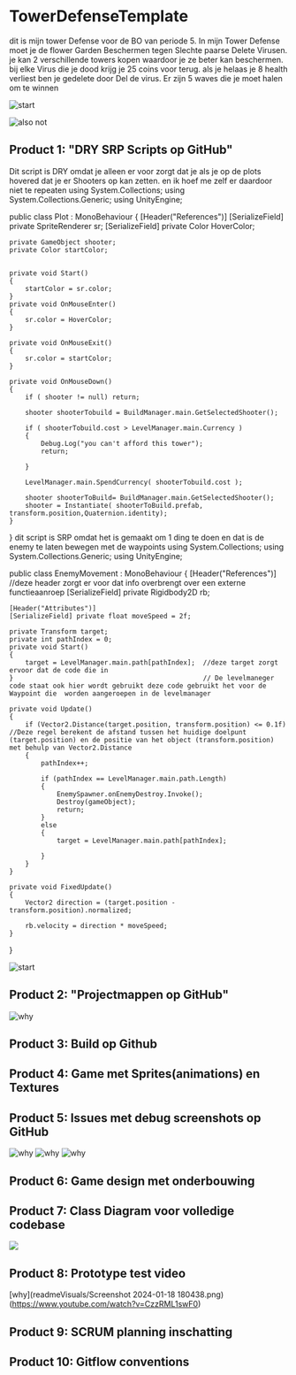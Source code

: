 # TowerDefenseTemplate
dit is mijn tower Defense voor de BO van periode 5. In mijn Tower Defense moet je de flower Garden Beschermen tegen Slechte paarse Delete Virusen. je kan 2 verschillende towers kopen waardoor je ze beter kan beschermen. bij elke Virus die je dood krijg je 25 coins voor terug. als je helaas je 8 health verliest ben je gedelete door Del de virus. Er zijn 5 waves die je moet halen om te winnen

![start](readmeVisuals/Screenshot%202024-01-18%20180438.png)

![also not](readmeVisuals/need.png)


## Product 1: "DRY SRP Scripts op GitHub"

Dit script is DRY omdat je alleen er voor zorgt dat je als je op de plots hovered dat je er Shooters op kan zetten. en ik hoef me zelf er daardoor niet te repeaten
using System.Collections;
using System.Collections.Generic;
using UnityEngine;

public class Plot : MonoBehaviour
{
    [Header("References")]
    [SerializeField] private SpriteRenderer sr;
    [SerializeField] private Color HoverColor;

    private GameObject shooter;
    private Color startColor;


    private void Start()
    {
        startColor = sr.color;
    }
    private void OnMouseEnter()
    {
        sr.color = HoverColor;
    }

    private void OnMouseExit()
    {
        sr.color = startColor;
    }

    private void OnMouseDown()
    {
        if ( shooter != null) return;

        shooter shooterTobuild = BuildManager.main.GetSelectedShooter();

        if ( shooterTobuild.cost > LevelManager.main.Currency ) 
        {
            Debug.Log("you can't afford this tower");
            return;

        }

        LevelManager.main.SpendCurrency( shooterTobuild.cost );

        shooter shooterToBuild= BuildManager.main.GetSelectedShooter();
        shooter = Instantiate( shooterToBuild.prefab, transform.position,Quaternion.identity);
    }
}
dit script is SRP omdat het is gemaakt om 1 ding te doen en dat is de enemy te laten bewegen met de waypoints
using System.Collections;
using System.Collections.Generic;
using UnityEngine;

public class EnemyMovement : MonoBehaviour
{
    [Header("References")]                         //deze header zorgt er voor dat info overbrengt over een externe functieaanroep
        [SerializeField] private Rigidbody2D rb;

    [Header("Attributes")]
    [SerializeField] private float moveSpeed = 2f;

    private Transform target;
    private int pathIndex = 0;
    private void Start()
    {
        target = LevelManager.main.path[pathIndex];  //deze target zorgt ervoor dat de code die in 
    }                                                // De levelmaneger code staat ook hier wordt gebruikt deze code gebruikt het voor de Waypoint die  worden aangeroepen in de levelmanager 

    private void Update()         
    {
        if (Vector2.Distance(target.position, transform.position) <= 0.1f)    //Deze regel berekent de afstand tussen het huidige doelpunt (target.position) en de positie van het object (transform.position) met behulp van Vector2.Distance
        {
            pathIndex++;

            if (pathIndex == LevelManager.main.path.Length) 
            {
                EnemySpawner.onEnemyDestroy.Invoke();
                Destroy(gameObject);
                return;
            }
            else
            {
                target = LevelManager.main.path[pathIndex];

            }
        }
    }

    private void FixedUpdate()
    {
        Vector2 direction = (target.position - transform.position).normalized;

        rb.velocity = direction * moveSpeed;
    }
}

![start](readmeVisuals/Screenshot%202024-01-18%20180438.png)

## Product 2: "Projectmappen op GitHub"

![why](readmeVisuals/Screenshot%202024-01-18%20183250.png)



## Product 3: Build op Github



## Product 4: Game met Sprites(animations) en Textures 



## Product 5: Issues met debug screenshots op GitHub 
![why](readmeVisuals/break.png)
![why](readmeVisuals/break2.png)
![why](readmeVisuals/break3.png)
## Product 6: Game design met onderbouwing 



## Product 7: Class Diagram voor volledige codebase 

![](readmeVisuals/JA.png)

## Product 8: Prototype test video


[why](readmeVisuals/Screenshot 2024-01-18 180438.png)(https://www.youtube.com/watch?v=CzzRML1swF0)

## Product 9: SCRUM planning inschatting 



## Product 10: Gitflow conventions

